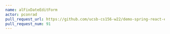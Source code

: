```yaml
---
name: alFixDateEditForm
actor: pconrad
pull_request_url: https://github.com/ucsb-cs156-w22/demo-spring-react-example-v2/pull/91
pull_request_num: 91
---
```

